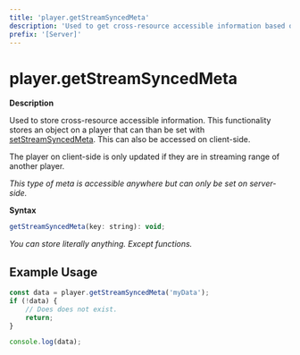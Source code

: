 ```yaml
---
title: 'player.getStreamSyncedMeta'
description: 'Used to get cross-resource accessible information based on stream in.'
prefix: '[Server]'
---
```


# player.getStreamSyncedMeta

**Description**

Used to store cross-resource accessible information. This functionality stores an object on a player that can than be set with [setStreamSyncedMeta](./setStreamSyncedMeta.md). This can also be accessed on client-side.

The player on client-side is only updated if they are in streaming range of another player.

_This type of meta is accessible anywhere but can only be set on server-side._

**Syntax**

```js
getStreamSyncedMeta(key: string): void;
```

_You can store literally anything. Except functions._

## Example Usage

```js
const data = player.getStreamSyncedMeta('myData');
if (!data) {
    // Does does not exist.
    return;
}

console.log(data);
```
